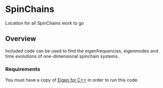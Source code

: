 # SpinChains

Location for all SpinChains work to go

## Overview

Included code can be used to find the eigenfrequencies, eigenmodes and time evolutions of one-dimensional spinchain systems. 

### Requirements

You must have a copy of [Eigen for C++](https://eigen.tuxfamily.org/index.php?title=Main_Page) in order to run this code.
